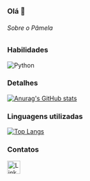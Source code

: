 ### Olá 👋

###### Sobre o Pâmela


### Habilidades

![Python](https://img.shields.io/badge/Python-FFD43B?style=for-the-badge&logo=python&logoColor=blue)

### Detalhes

[![Anurag's GitHub stats](https://github-readme-stats.vercel.app/api?username=Pamelamorim1&show_icons=true&theme=tokyonight)](https://github.com/anuraghazra/github-readme-stats)

### Linguagens utilizadas

[![Top Langs](https://github-readme-stats.vercel.app/api/top-langs/?username=Pamelamorim1&layout=compact)](https://github.com/Pamelamorim1/github-readme-stats)


### Contatos

[<img src='https://img.shields.io/badge/LinkedIn-0077B5?style=for-the-badge&logo=linkedin&logoColor=white' alt='Linkedin' height='30'>](https://www.linkedin.com/in/p%C3%A2mela-taiane-94558122b)

